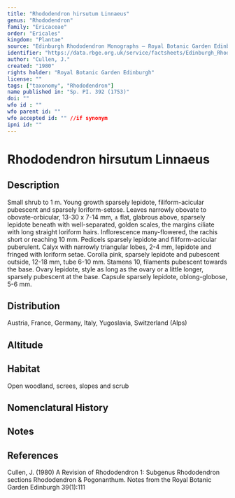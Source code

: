 ```yaml
---
title: "Rhododendron hirsutum Linnaeus"
genus: "Rhododendron"
family: "Ericaceae"
order: "Ericales"
kingdom: "Plantae"
source: "Edinburgh Rhododendron Monographs – Royal Botanic Garden Edinburgh"
identifier: "https://data.rbge.org.uk/service/factsheets/Edinburgh_Rhododendron_Monographs.xhtml"
author: "Cullen, J."
created: "1980"
rights holder: "Royal Botanic Garden Edinburgh"
license: ""
tags: ["taxonomy", "Rhododendron"]
name published in: "Sp. PI. 392 (1753)"
doi: ""
wfo id : ""
wfo parent id: ""
wfo accepted id: "" //if synonym                      
ipni id: ""
---
```


                       

# Rhododendron hirsutum Linnaeus

## Description
Small shrub to 1 m. Young growth sparsely lepidote, filiform-acicular pubescent and sparsely loriform-setose. Leaves narrowly obovate to obovate-orbicular, 13-30 x 7-14 mm, ± flat, glabrous above, sparsely lepidote beneath with well-separated, golden scales, the margins ciliate with long straight loriform hairs. Inflorescence many-flowered, the rachis short or reaching 10 mm. Pedicels sparsely lepidote and filiform-acicular puberulent. Calyx with narrowly triangular lobes, 2-4 mm, lepidote and fringed with loriform setae. Corolla pink, sparsely lepidote and pubescent outside, 12-18 mm, tube 6-10 mm. Stamens 10, filaments pubescent towards the base. Ovary lepidote, style as long as the ovary or a little longer, sparsely pubescent at the base. Capsule sparsely lepidote, oblong-globose, 5-6 mm.

## Distribution
Austria, France, Germany, Italy, Yugoslavia, Switzerland (Alps)

## Altitude


## Habitat
Open woodland, screes, slopes and scrub

## Nomenclatural History

                       
## Notes


## References

Cullen, J. (1980) A Revision of Rhododendron 1: Subgenus Rhododendron sections Rhododendron & Pogonanthum. Notes from the Royal Botanic Garden Edinburgh 39(1):111
